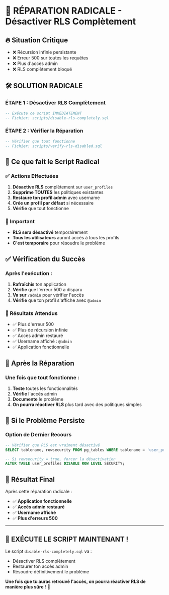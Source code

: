 # 🚨 RÉPARATION RADICALE - Désactiver RLS Complètement

## 🔥 Situation Critique
- ❌ Récursion infinie persistante
- ❌ Erreur 500 sur toutes les requêtes
- ❌ Plus d'accès admin
- ❌ RLS complètement bloqué

## 🛠️ SOLUTION RADICALE

### **ÉTAPE 1 : Désactiver RLS Complètement**
```sql
-- Exécute ce script IMMÉDIATEMENT
-- Fichier: scripts/disable-rls-completely.sql
```

### **ÉTAPE 2 : Vérifier la Réparation**
```sql
-- Vérifier que tout fonctionne
-- Fichier: scripts/verify-rls-disabled.sql
```

## 🎯 Ce que fait le Script Radical

### ✅ Actions Effectuées
1. **Désactive RLS** complètement sur `user_profiles`
2. **Supprime TOUTES** les politiques existantes
3. **Restaure ton profil admin** avec username
4. **Crée un profil par défaut** si nécessaire
5. **Vérifie** que tout fonctionne

### 🚨 Important
- **RLS sera désactivé** temporairement
- **Tous les utilisateurs** auront accès à tous les profils
- **C'est temporaire** pour résoudre le problème

## ✅ Vérification du Succès

### Après l'exécution :
1. **Rafraîchis** ton application
2. **Vérifie** que l'erreur 500 a disparu
3. **Va sur** `/admin` pour vérifier l'accès
4. **Vérifie** que ton profil s'affiche avec `@admin`

### 🎯 Résultats Attendus
- ✅ Plus d'erreur 500
- ✅ Plus de récursion infinie
- ✅ Accès admin restauré
- ✅ Username affiché : `@admin`
- ✅ Application fonctionnelle

## 🔄 Après la Réparation

### Une fois que tout fonctionne :
1. **Teste** toutes les fonctionnalités
2. **Vérifie** l'accès admin
3. **Documente** le problème
4. **On pourra réactiver RLS** plus tard avec des politiques simples

## 🚨 Si le Problème Persiste

### Option de Dernier Recours
```sql
-- Vérifier que RLS est vraiment désactivé
SELECT tablename, rowsecurity FROM pg_tables WHERE tablename = 'user_profiles';

-- Si rowsecurity = true, forcer la désactivation
ALTER TABLE user_profiles DISABLE ROW LEVEL SECURITY;
```

## 🎉 Résultat Final

Après cette réparation radicale :
- ✅ **Application fonctionnelle**
- ✅ **Accès admin restauré**
- ✅ **Username affiché**
- ✅ **Plus d'erreurs 500**

---

## 🚀 **EXÉCUTE LE SCRIPT MAINTENANT !**

Le script `disable-rls-completely.sql` va :
- Désactiver RLS complètement
- Restaurer ton accès admin
- Résoudre définitivement le problème

**Une fois que tu auras retrouvé l'accès, on pourra réactiver RLS de manière plus sûre !** 🎉
